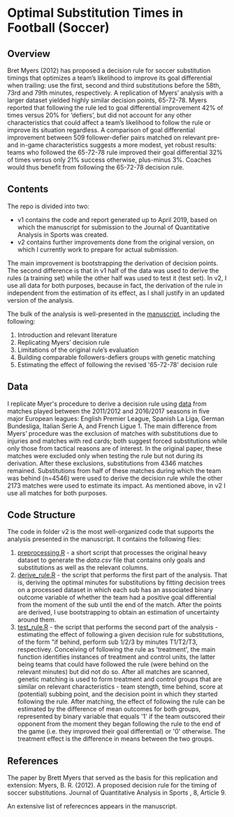 # Optimal Substitution Times in Football (Soccer)

## Overview
Bret Myers (2012) has proposed a decision rule for soccer substitution timings that optimizes a team’s likelihood to improve its goal differential when trailing: use the first, second and third substitutions before the 58th, 73rd and 79th minutes, respectively. A replication of Myers’ analysis with a larger dataset yielded highly similar decision points, 65-72-78. Myers reported that following the rule led to goal differential improvement 42% of times versus 20% for ‘defiers’, but did not account for any other characteristics that could affect a team’s likelihood to follow the rule or improve its situation regardless. A comparison of goal differential improvement between 509 follower-defier pairs matched on relevant pre- and in-game characteristics suggests a more modest, yet robust results: teams who followed the 65-72-78 rule improved their goal differential 32% of times versus only 21% success otherwise, plus-minus 3%. Coaches would thus benefit from following the 65-72-78 decision rule.

## Contents
The repo is divided into two: 
- v1 contains the code and report generated up to April 2019, based on which the manuscript for submission to the Journal of Quantitative Analysis in Sports was created. 
- v2 contains further improvements done from the original version, on which I currently work to prepare for actual submission. 

The main improvement is bootstrapping the derivation of decision points. The second difference is that in v1 half of the data was used to derive the rules (a training set) while the other half was used to test it (test set). In v2, I use all data for both purposes, because in fact, the derivation of the rule in independent from the estimation of its effect, as I shall justify in an updated version of the analysis. 

The bulk of the analysis is well-presented in the [manuscript](https://github.com/tomkreker/Football-Substitutions/blob/master/Manuscript%20Optimal%20substitution%20times%20in%20soccer.pdf), including the following:
1. Introduction and relevant literature
2. Replicating Myers’ decision rule
3. Limitations of the original rule’s evaluation
4. Building comparable followers-defiers groups with genetic matching
5. Estimating the effect of following the revised '65-72-78' decision rule

## Data
I replicate Myer's procedure to derive a decision rule using [data](https://www.kaggle.com/secareanualin/football-events) from matches played between the 2011/2012 and 2016/2017 seasons in five major European leagues: English Premier League, Spanish La Liga, German Bundesliga, Italian Serie A, and French Ligue 1. The main difference from Myers’ procedure was the exclusion of matches with substitutions due to injuries and matches with red cards; both suggest forced substitutions while only those from tactical reasons are of interest. In the original paper, these matches were excluded only when testing the rule but not during its derivation. After these exclusions, substitutions from 4346 matches remained. Substitutions from half of these matches during which the team was behind (n=4546) were used to derive the decision rule while the other 2173 matches were used to estimate its impact. As mentioned above, in v2 I use all matches for both purposes.

## Code Structure
The code in folder v2 is the most well-organized code that supports the analysis presented in the manuscript. It contains the following files:
1. [preprocessing.R](https://github.com/tomkreker/Football-Substitutions/blob/master/v2/preprocessing.R) - a short script that processes the original heavy dataset to generate the *data.csv* file that contains only goals and substitutions as well as the relevant columns.
2. [derive_rule.R](https://github.com/tomkreker/Football-Substitutions/blob/master/v2/derive_rule.R) - the script that performs the first part of the analysis. That is, deriving the optimal minutes for substitutions by fitting decision trees on a processed dataset in which each sub has an associated binary outcome variable of whether the team had a positive goal differential from the moment of the sub until the end of the match. After the points are derived, I use bootstrapping to obtain an estimation of uncertainty around them.
3. [test_rule.R](https://github.com/tomkreker/Football-Substitutions/blob/master/v2/test_rule.R) - the script that performs the second part of the analysis - estimating the effect of following a given decision rule for substitutions, of the form "if behind, perform sub 1/2/3 by minutes T1/T2/T3, respectivey. Conceiving of following the rule as 'treatment', the main function identifies instances of treatment and control units, the latter being teams that could have followed the rule (were behind on the relevant minutes) but did not do so. After all matches are scanned, genetic matching is used to form treatment and control groups that are similar on relevant characteristics - team stength, time behind, score at (potential) subbing point, and the decision point in which they started following the rule. After matching, the effect of following the rule can be estimated by the difference of mean outcomes for both groups, represented by binary variable that equals '1' if the team outscored their opponent from the moment they began following the rule to the end of the game (i.e. they improved their goal differential) or '0' otherwise. The treatment effect is the difference in means between the two groups.

## References
The paper by Brett Myers that served as the basis for this replication and extension:
Myers, B. R. (2012). A proposed decision rule for the timing of soccer substitutions. Journal of
Quantitative Analysis in Sports , 8, Article 9.

An extensive list of referecnces appears in the manuscript.
